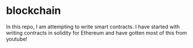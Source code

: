 # blockchain

In this repo, I am attempting to write smart contracts. I have started with writing contracts in solidity for Ethereum and have gotten most of this from youtube!